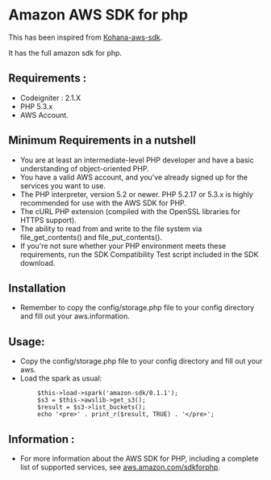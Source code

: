 # Amazon AWS SDK for php 

This has been inspired from [Kohana-aws-sdk](http://s.zah.me/AlzyHg).

It has the full amazon sdk for php.

## Requirements :

* Codeigniter : 2.1.X
* PHP 5.3.x
* AWS Account.

## Minimum Requirements in a nutshell

* You are at least an intermediate-level PHP developer and have a basic understanding of object-oriented PHP.
* You have a valid AWS account, and you've already signed up for the services you want to use.
* The PHP interpreter, version 5.2 or newer. PHP 5.2.17 or 5.3.x is highly recommended for use with the AWS SDK for PHP.
* The cURL PHP extension (compiled with the OpenSSL libraries for HTTPS support).
* The ability to read from and write to the file system via file_get_contents() and file_put_contents().
* If you're not sure whether your PHP environment meets these requirements, run the SDK Compatibility Test script included in the SDK download.

## Installation

* Remember to copy the config/storage.php file to your config directory and fill out your aws.information.

## Usage:
* Copy the config/storage.php file to your config directory and fill out your aws.
* Load the spark as usual:
```
		$this->load->spark('amazon-sdk/0.1.1');
		$s3 = $this->awslib->get_s3();
		$result = $s3->list_buckets();
		echo '<pre>' . print_r($result, TRUE) . '</pre>';
```

## Information :

* For more information about the AWS SDK for PHP, including a complete list of supported services, see [aws.amazon.com/sdkforphp](http://aws.amazon.com/sdkforphp).